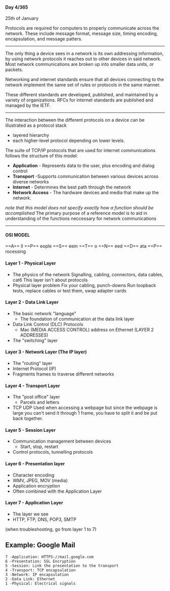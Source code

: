 #### Day 4/365
25th of January

Protocols are required for computers to properly communicate across the network. These include message format, message size, timing encoding, encapsulation, and message patters.

---
The only thing a device sees in a network is its own addressing information, by using network protocols it reaches out to other devices in said network.
Most network communications are broken up into smaller data units, or packets.

Networking and internet standards ensure that all devices connecting to the network implement the same set of rules or protocols in the same manner.

These different standards are developed, published, and maintained by a variety of organizations.
RFCs for internet standards are published and managed by the IETF.

---
The interaction between the different protocols on a device can be illustrated as a protocol stack
- layered hierarchy
- each higher-level protocol depending on lower levels.

The suite of TCP/IP protocols that are used for internet communications follows the structure of this model:

- **Application** - Represents data to the user, plus encoding and dialog control
- **Transport** -Supports communication between various devices across diverse networks
- **Internet** - Determines the best path through the network
- **Network Access** - The hardware devices and media that make up the network.

*note that this model does not specify exactly how a function should be accomplished*
The primary purpose of a reference model is to aid in understanding of the functions neccessary for network communications

---
#### OSI MODEL

==A== ll 
==P== eople
==S== eem
==T== o
==N== eed
==D== ata
==P== rocessing

#### Layer 1 - Physical Layer

- The physics of the network
	Signalling, cabling, connectors, data cables, cat6
	This layer isn't about protocols
- Physical layer problem
	Fix your cabling, punch-downs
	Run loopback tests, replace cables or test them, swap adapter cards

#### Layer 2 - Data Link Layer

- The basic network "language"
	- The foundation of communication at the data link layer
- Data Link Control (DLC) Protocols 
	- Mac (MEDIA ACCESS CONTROL) address on Ethernet (LAYER 2 ADDRESSES)
- The "switching" layer

#### Layer 3 - Network Layer (The IP layer)

- The "routing" layer
- Internet Protocol (IP)
- Fragments frames to traverse different networks

#### Layer 4 - Transport Layer

- The "post office" layer
	- Parcels and letters
- TCP UDP
Used when accessing a webpage but since the webpage is large you can't send it through 1 frame, you have to split it and be put back together.

#### Layer 5 - Session Layer

- Communication management between devices
	- Start, stop, restart
- Control protocols, tunnelling protocols

#### Layer 6 - Presentation layer

- Character encoding
- WMV, JPEG, MOV (media)
- Application encryption
- Often combined with the Application Layer

#### Layer 7 - Application Layer

- The layer we see
- HTTP, FTP, DNS, POP3, SMTP

(when troubleshooting, go from layer 1 to 7)


## Example: Google Mail

	7 -Application: HTTPS://mail.google.com
	6 -Presentation: SSL Encryption
	5 -Session: Link the presentation to the transport
	4 -Transport: TCP encapsulation
	3 -Network: IP encapsulation
	2 -Data Link: Ethernet
	1 -Physical: Electrical signals